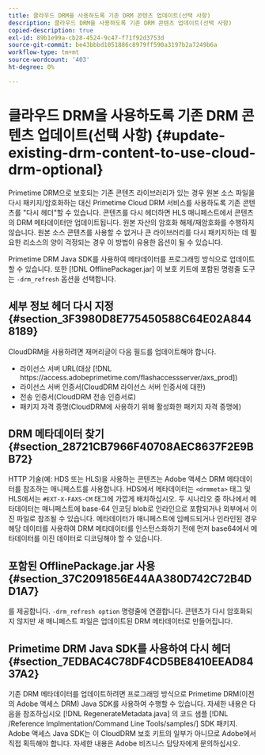 ```yaml
---
title: 클라우드 DRM을 사용하도록 기존 DRM 콘텐츠 업데이트(선택 사항)
description: 클라우드 DRM을 사용하도록 기존 DRM 콘텐츠 업데이트(선택 사항)
copied-description: true
exl-id: 89b1e99a-cb28-4524-9c47-f71f92d3753d
source-git-commit: be43bbbd1051886c8979ff590a3197b2a7249b6a
workflow-type: tm+mt
source-wordcount: '403'
ht-degree: 0%

---
```


# 클라우드 DRM을 사용하도록 기존 DRM 콘텐츠 업데이트(선택 사항) {#update-existing-drm-content-to-use-cloud-drm-optional}

Primetime DRM으로 보호되는 기존 콘텐츠 라이브러리가 있는 경우 원본 소스 파일을 다시 패키지/암호화하는 대신 Primetime Cloud DRM 서비스를 사용하도록 기존 콘텐츠를 &quot;다시 헤더&quot;할 수 있습니다. 콘텐츠를 다시 헤더하면 HLS 매니페스트에서 콘텐츠의 DRM 메타데이터만 업데이트됩니다. 원본 자산의 암호화 해제/재암호화를 수행하지 않습니다. 원본 소스 콘텐츠를 사용할 수 없거나 큰 라이브러리를 다시 패키지하는 데 필요한 리소스의 양이 걱정되는 경우 이 방법이 유용한 옵션이 될 수 있습니다.

Primetime DRM Java SDK를 사용하여 메타데이터를 프로그래밍 방식으로 업데이트할 수 있습니다. 또한 [!DNL OfflinePackager.jar] 이 보호 키트에 포함된 명령줄 도구는 `-drm_refresh` 옵션을 선택합니다.

## 세부 정보 헤더 다시 지정 {#section_3F3980D8E775450588C64E02A8448189}

CloudDRM을 사용하려면 재머리글이 다음 필드를 업데이트해야 합니다.

* 라이선스 서버 URL(대상 [!DNL ht<span></span>tps://access.adobeprimetime.com/flashaccessserver/axs_prod])
* 라이선스 서버 인증서(CloudDRM 라이선스 서버 인증서에 대한)
* 전송 인증서(CloudDRM 전송 인증서로)
* 패키지 자격 증명(CloudDRM에 사용하기 위해 활성화한 패키지 자격 증명에)

## DRM 메타데이터 찾기 {#section_28721CB7966F40708AEC8637F2E9BB72}

HTTP 기술(예: HDS 또는 HLS)을 사용하는 콘텐츠는 Adobe 액세스 DRM 메타데이터를 참조하는 매니페스트를 사용합니다. HDS에서 메타데이터는 `<drmmeta>` 태그 및 HLS에서는 `#EXT-X-FAXS-CM` 태그에 가깝게 배치하십시오. 두 시나리오 중 하나에서 메타데이터는 매니페스트에 base-64 인코딩 blob로 인라인으로 포함되거나 외부에서 이진 파일로 참조될 수 있습니다. 메타데이터가 매니페스트에 임베드되거나 인라인된 경우 해당 데이터를 사용하여 DRM 메타데이터를 인스턴스화하기 전에 먼저 base64에서 메타데이터를 이진 데이터로 디코딩해야 할 수 있습니다.

## 포함된 OfflinePackage.jar 사용 {#section_37C2091856E44AA380D742C72B4DD1A7}

를 제공합니다. `-drm_refresh option` 명령줄에 연결합니다. 콘텐츠가 다시 암호화되지 않지만 새 매니페스트 파일은 업데이트된 DRM 메타데이터로 만들어집니다.

## Primetime DRM Java SDK를 사용하여 다시 헤더 {#section_7EDBAC4C78DF4CD5BE8410EEAD8437A2}

기존 DRM 메타데이터를 업데이트하려면 프로그래밍 방식으로 Primetime DRM(이전의 Adobe 액세스 DRM) Java SDK를 사용하여 수행할 수 있습니다. 자세한 내용은 다음을 참조하십시오 [!DNL RegenerateMetadata.java] 의 코드 샘플 [!DNL /Reference Implmentation/Command Line Tools/samples/] SDK 패키지. Adobe 액세스 Java SDK는 이 CloudDRM 보호 키트의 일부가 아니므로 Adobe에서 직접 획득해야 합니다. 자세한 내용은 Adobe 비즈니스 담당자에게 문의하십시오.

